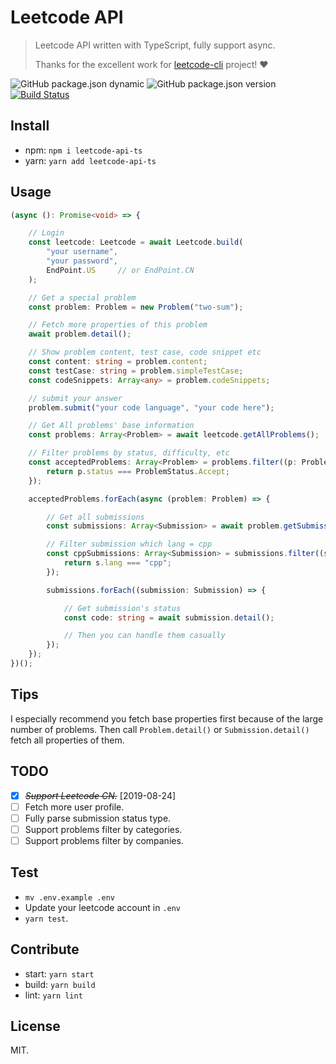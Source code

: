 # Leetcode API
> Leetcode API written with TypeScript, fully support async.
>
> Thanks for the excellent work for [leetcode-cli](https://github.com/skygragon/leetcode-cli) project! ❤️

![GitHub package.json dynamic](https://img.shields.io/github/package-json/keywords/realVEct0r/leetcode-api)
![GitHub package.json version](https://img.shields.io/github/package-json/v/realVEct0r/leetcode-api)
[![Build Status](https://travis-ci.org/realVEct0r/leetcode-api.svg?branch=master)](https://travis-ci.org/realVEct0r/leetcode-api)

## Install
* npm: `npm i leetcode-api-ts`
* yarn: `yarn add leetcode-api-ts`


## Usage
```typescript
(async (): Promise<void> => {

    // Login 
    const leetcode: Leetcode = await Leetcode.build(
        "your username",
        "your password",
        EndPoint.US     // or EndPoint.CN
    );

    // Get a special problem
    const problem: Problem = new Problem("two-sum");

    // Fetch more properties of this problem
    await problem.detail();

    // Show problem content, test case, code snippet etc
    const content: string = problem.content;
    const testCase: string = problem.simpleTestCase;
    const codeSnippets: Array<any> = problem.codeSnippets;

    // submit your answer
    problem.submit("your code language", "your code here");

    // Get All problems' base information
    const problems: Array<Problem> = await leetcode.getAllProblems();

    // Filter problems by status, difficulty, etc
    const acceptedProblems: Array<Problem> = problems.filter((p: Problem) => {
        return p.status === ProblemStatus.Accept;
    });

    acceptedProblems.forEach(async (problem: Problem) => {

        // Get all submissions
        const submissions: Array<Submission> = await problem.getSubmissions();

        // Filter submission which lang = cpp
        const cppSubmissions: Array<Submission> = submissions.filter((s: Submission) => {
            return s.lang === "cpp";
        });

        submissions.forEach((submission: Submission) => {

            // Get submission's status
            const code: string = await submission.detail();

            // Then you can handle them casually
        });
    });
})();
```

## Tips
I especially recommend you fetch base properties first because of the large number of problems. Then call `Problem.detail()` or `Submission.detail()` fetch all properties of them.

## TODO
* [X] ~~*Support Leetcode CN.*~~ [2019-08-24]
* [ ] Fetch more user profile.
* [ ] Fully parse submission status type.
* [ ] Support problems filter by categories.
* [ ] Support problems filter by companies.

## Test
* `mv .env.example .env`
* Update your leetcode account in `.env`
* `yarn test`.

## Contribute
* start: `yarn start`
* build: `yarn build`
* lint: `yarn lint`

## License
MIT.
